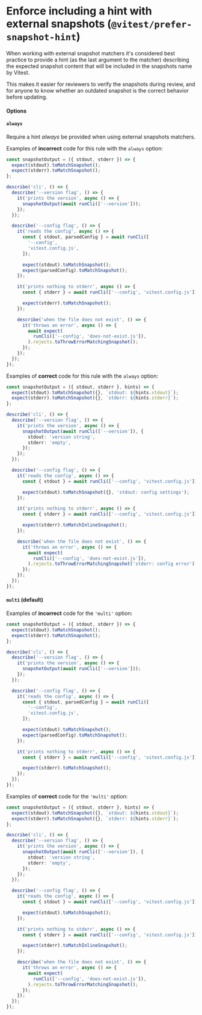 # Enforce including a hint with external snapshots (`@vitest/prefer-snapshot-hint`)

<!-- end auto-generated rule header -->

When working with external snapshot matchers it's considered best practice to
provide a hint (as the last argument to the matcher) describing the expected
snapshot content that will be included in the snapshots name by Vitest.

This makes it easier for reviewers to verify the snapshots during review, and
for anyone to know whether an outdated snapshot is the correct behavior before
updating.

#### Options

#### `always`

Require a hint _always_ be provided when using external snapshots matchers.

Examples of **incorrect** code for this rule with the `always` option:

```ts
const snapshotOutput = ({ stdout, stderr }) => {
  expect(stdout).toMatchSnapshot();
  expect(stderr).toMatchSnapshot();
};

describe('cli', () => {
  describe('--version flag', () => {
    it('prints the version', async () => {
      snapshotOutput(await runCli(['--version']));
    });
  });

  describe('--config flag', () => {
    it('reads the config', async () => {
      const { stdout, parsedConfig } = await runCli([
        '--config',
        'vitest.config.js',
      ]);

      expect(stdout).toMatchSnapshot();
      expect(parsedConfig).toMatchSnapshot();
    });

    it('prints nothing to stderr', async () => {
      const { stderr } = await runCli(['--config', 'vitest.config.js']);

      expect(stderr).toMatchSnapshot();
    });

    describe('when the file does not exist', () => {
      it('throws an error', async () => {
        await expect(
          runCli(['--config', 'does-not-exist.js']),
        ).rejects.toThrowErrorMatchingSnapshot();
      });
    });
  });
});
```


Examples of **correct** code for this rule with the `always` option:

```ts
const snapshotOutput = ({ stdout, stderr }, hints) => {
  expect(stdout).toMatchSnapshot({}, `stdout: ${hints.stdout}`);
  expect(stderr).toMatchSnapshot({}, `stderr: ${hints.stderr}`);
};

describe('cli', () => {
  describe('--version flag', () => {
    it('prints the version', async () => {
      snapshotOutput(await runCli(['--version']), {
        stdout: 'version string',
        stderr: 'empty',
      });
    });
  });

  describe('--config flag', () => {
    it('reads the config', async () => {
      const { stdout } = await runCli(['--config', 'vitest.config.js']);

      expect(stdout).toMatchSnapshot({}, 'stdout: config settings');
    });

    it('prints nothing to stderr', async () => {
      const { stderr } = await runCli(['--config', 'vitest.config.js']);

      expect(stderr).toMatchInlineSnapshot();
    });

    describe('when the file does not exist', () => {
      it('throws an error', async () => {
        await expect(
          runCli(['--config', 'does-not-exist.js']),
        ).rejects.toThrowErrorMatchingSnapshot('stderr: config error');
      });
    });
  });
});
```


#### `multi` (default)

Examples of **incorrect** code for the `'multi'` option:

```ts
const snapshotOutput = ({ stdout, stderr }) => {
  expect(stdout).toMatchSnapshot();
  expect(stderr).toMatchSnapshot();
};

describe('cli', () => {
  describe('--version flag', () => {
    it('prints the version', async () => {
      snapshotOutput(await runCli(['--version']));
    });
  });

  describe('--config flag', () => {
    it('reads the config', async () => {
      const { stdout, parsedConfig } = await runCli([
        '--config',
        'vitest.config.js',
      ]);

      expect(stdout).toMatchSnapshot();
      expect(parsedConfig).toMatchSnapshot();
    });

    it('prints nothing to stderr', async () => {
      const { stderr } = await runCli(['--config', 'vitest.config.js']);

      expect(stderr).toMatchSnapshot();
    });
  });
});
```

Examples of **correct** code for the `'multi'` option:

```ts
const snapshotOutput = ({ stdout, stderr }, hints) => {
  expect(stdout).toMatchSnapshot({}, `stdout: ${hints.stdout}`);
  expect(stderr).toMatchSnapshot({}, `stderr: ${hints.stderr}`);
};

describe('cli', () => {
  describe('--version flag', () => {
    it('prints the version', async () => {
      snapshotOutput(await runCli(['--version']), {
        stdout: 'version string',
        stderr: 'empty',
      });
    });
  });

  describe('--config flag', () => {
    it('reads the config', async () => {
      const { stdout } = await runCli(['--config', 'vitest.config.js']);

      expect(stdout).toMatchSnapshot();
    });

    it('prints nothing to stderr', async () => {
      const { stderr } = await runCli(['--config', 'vitest.config.js']);

      expect(stderr).toMatchInlineSnapshot();
    });

    describe('when the file does not exist', () => {
      it('throws an error', async () => {
        await expect(
          runCli(['--config', 'does-not-exist.js']),
        ).rejects.toThrowErrorMatchingSnapshot();
      });
    });
  });
});
```
